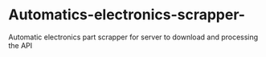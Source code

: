 # Automatics-electronics-scrapper-
Automatic  electronics part scrapper for server to download and processing the API 
